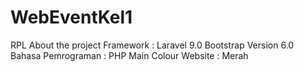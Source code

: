 # WebEventKel1
RPL
About the project
Framework : Laravel 9.0
Bootstrap Version 6.0
Bahasa Pemrograman : PHP
Main Colour Website : Merah
